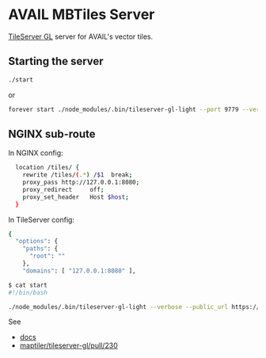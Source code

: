 # AVAIL MBTiles Server

[TileServer GL](https://tileserver.readthedocs.io/en/latest/index.html) server
for AVAIL's vector tiles.

## Starting the server

```bash
./start
```

or

```bash
forever start ./node_modules/.bin/tileserver-gl-light --port 9779 --verbose
```

## NGINX sub-route

In NGINX config:

```sh
  location /tiles/ {
    rewrite /tiles/(.*) /$1  break;
    proxy_pass http://127.0.0.1:8080;
    proxy_redirect     off;
    proxy_set_header   Host $host;
  }
```

In TileServer config:

```sh
{
  "options": {
    "paths": {
      "root": ""
    },
    "domains": [ "127.0.0.1:8080" ],
```

```sh
$ cat start
#!/bin/bash

./node_modules/.bin/tileserver-gl-light --verbose --public_url https://foo.bar.org/tiles/
```

See

- [docs](https://tileserver.readthedocs.io/en/latest/usage.html?highlight=public_url#getting-started)
- [maptiler/tileserver-gl/pull/230](https://github.com/maptiler/tileserver-gl/pull/230)
